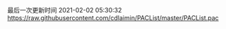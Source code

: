 最后一次更新时间 2021-02-02 05:30:32
https://raw.githubusercontent.com/cdlaimin/PACList/master/PACList.pac


